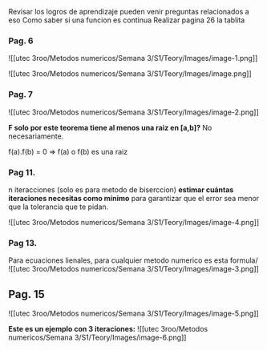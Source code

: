 Revisar los logros de aprendizaje pueden venir preguntas relacionados a eso
Como saber si una funcion es continua
Realizar pagina 26 la tablita
### Pag. 6
![[utec 3roo/Metodos numericos/Semana 3/S1/Teory/Images/image-1.png]]

![[utec 3roo/Metodos numericos/Semana 3/S1/Teory/Images/image.png]]

### Pag. 7

![[utec 3roo/Metodos numericos/Semana 3/S1/Teory/Images/image-2.png]]

**F solo por este teorema tiene al menos una raiz en [a,b]?**
No necesariamente.

f(a).f(b) = 0 => f(a) o f(b) es una raiz

### Pag 11.
n iteracciones (solo es para metodo de biserccion)
**estimar cuántas iteraciones necesitas como mínimo** para garantizar que el error sea menor que la tolerancia que te pidan.

![[utec 3roo/Metodos numericos/Semana 3/S1/Teory/Images/image-4.png]]
### Pag 13.
Para ecuaciones lienales, para cualquier metodo numerico es esta formula/
![[utec 3roo/Metodos numericos/Semana 3/S1/Teory/Images/image-3.png]]
## Pag. 15
![[utec 3roo/Metodos numericos/Semana 3/S1/Teory/Images/image-5.png]]

**Este es un ejemplo con 3 iteraciones:**
![[utec 3roo/Metodos numericos/Semana 3/S1/Teory/Images/image-6.png]]

